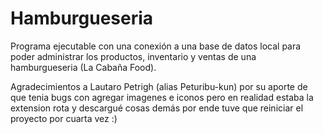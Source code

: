 # Hamburgueseria

Programa ejecutable con una conexión a una base de datos local para poder administrar los productos, inventario y ventas de una hamburgueseria (La Cabaña Food).

Agradecimientos a Lautaro Petrigh (alias Peturibu-kun) por su aporte de que tenia bugs con agregar imagenes e iconos pero en realidad estaba la extension rota y descargué cosas demás por ende tuve que reiniciar el proyecto por cuarta vez :)